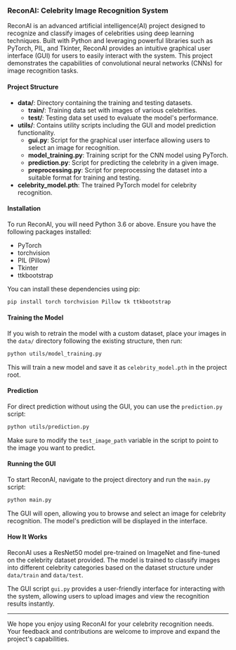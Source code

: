 ### ReconAI: Celebrity Image Recognition System

ReconAI is an advanced artificial intelligence(AI) project designed to recognize and classify images of celebrities using deep learning techniques. Built with Python and leveraging powerful libraries such as PyTorch, PIL, and Tkinter, ReconAI provides an intuitive graphical user interface (GUI) for users to easily interact with the system. This project demonstrates the capabilities of convolutional neural networks (CNNs) for image recognition tasks.

#### Project Structure
- **data/**: Directory containing the training and testing datasets.
  - **train/**: Training data set with images of various celebrities.
  - **test/**: Testing data set used to evaluate the model's performance.
- **utils/**: Contains utility scripts including the GUI and model prediction functionality.
  - **gui.py**: Script for the graphical user interface allowing users to select an image for recognition.
  - **model_training.py**: Training script for the CNN model using PyTorch.
  - **prediction.py**: Script for predicting the celebrity in a given image.
  - **preprocessing.py**: Script for preprocessing the dataset into a suitable format for training and testing.
- **celebrity_model.pth**: The trained PyTorch model for celebrity recognition.

#### Installation
To run ReconAI, you will need Python 3.6 or above. Ensure you have the following packages installed:
- PyTorch
- torchvision
- PIL (Pillow)
- Tkinter
- ttkbootstrap

You can install these dependencies using pip:
```bash
pip install torch torchvision Pillow tk ttkbootstrap
```

#### Training the Model
If you wish to retrain the model with a custom dataset, place your images in the `data/` directory following the existing structure, then run:
```bash
python utils/model_training.py
```
This will train a new model and save it as `celebrity_model.pth` in the project root.

#### Prediction
For direct prediction without using the GUI, you can use the `prediction.py` script:
```bash
python utils/prediction.py
```
Make sure to modify the `test_image_path` variable in the script to point to the image you want to predict.

#### Running the GUI
To start ReconAI, navigate to the project directory and run the `main.py` script:
```bash
python main.py
```
The GUI will open, allowing you to browse and select an image for celebrity recognition. The model's prediction will be displayed in the interface.



#### How It Works
ReconAI uses a ResNet50 model pre-trained on ImageNet and fine-tuned on the celebrity dataset provided. The model is trained to classify images into different celebrity categories based on the dataset structure under `data/train` and `data/test`.

The GUI script `gui.py` provides a user-friendly interface for interacting with the system, allowing users to upload images and view the recognition results instantly. 

---

We hope you enjoy using ReconAI for your celebrity recognition needs. Your feedback and contributions are welcome to improve and expand the project's capabilities.
